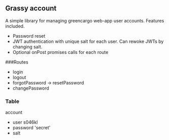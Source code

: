 ## Grassy account

A simple library for managing greencargo web-app user accounts. Features included.

* Password reset
* JWT authentication with unique salt for each user. Can rewoke JWTs by changing salt.
* Optional onPost promises calls for each route

###Routes
* login 
* logout
* forgotPassword -> resetPassword
* changePassword

### Table
account
* user s046kl
* password 'secret'
* salt 

    
